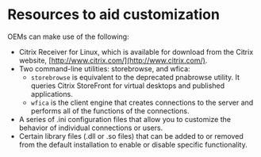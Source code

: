 # Resources to aid customization 
 
OEMs can make use of the following: 
 
* Citrix Receiver for Linux, which is available for download from the Citrix website, [http://www.citrix.com/](http://www.citrix.com/).  
* Two command-line utilities: storebrowse, and wfica:  
	* `storebrowse` is equivalent to the deprecated pnabrowse utility. It queries Citrix StoreFront for virtual desktops and published applications.  
	* `wfica` is the client engine that creates connections to the server and performs all of the functions of the connections.  
* A series of .ini configuration files that allow you to customize the behavior of individual connections or users.  
* Certain library files (.dll or .so files) that can be added to or removed from the default installation to enable or disable specific functionality.  
